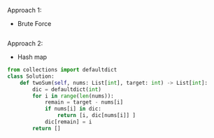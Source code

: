 Approach 1:
- Brute Force
```python


```


Approach 2:
- Hash map

```python
from collections import defaultdict
class Solution:
    def twoSum(self, nums: List[int], target: int) -> List[int]:
        dic = defaultdict(int)
        for i in range(len(nums)):
            remain = target - nums[i]
            if nums[i] in dic:
                return [i, dic[nums[i]] ]
            dic[remain] = i
        return []
        
```